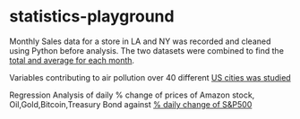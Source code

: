 # statistics-playground
Monthly Sales data for a store in LA and NY was recorded and cleaned using Python before analysis. The two datasets were combined to find the [total and average for each month](./lanysalesdata.ipynb).


Variables contributing to air pollution over 40 different [US cities was studied](./multivariate-sas.md)


Regression Analysis of daily % change of prices of Amazon stock, Oil,Gold,Bitcoin,Treasury Bond against [% daily change of S&P500](./PythonProjectCompiled.ipynb)
